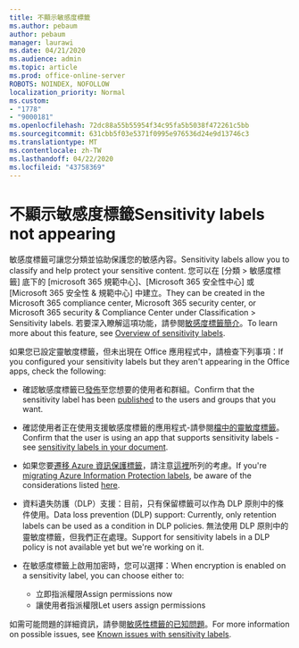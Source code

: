 ```yaml
---
title: 不顯示敏感度標籤
ms.author: pebaum
author: pebaum
manager: laurawi
ms.date: 04/21/2020
ms.audience: admin
ms.topic: article
ms.prod: office-online-server
ROBOTS: NOINDEX, NOFOLLOW
localization_priority: Normal
ms.custom:
- "1778"
- "9000181"
ms.openlocfilehash: 72dc88a55b55954f34c95fa5b5038f472261c5bb
ms.sourcegitcommit: 631cbb5f03e5371f0995e976536d24e9d13746c3
ms.translationtype: MT
ms.contentlocale: zh-TW
ms.lasthandoff: 04/22/2020
ms.locfileid: "43758369"
---
```

# <a name="sensitivity-labels-not-appearing"></a><span data-ttu-id="1f014-102">不顯示敏感度標籤</span><span class="sxs-lookup"><span data-stu-id="1f014-102">Sensitivity labels not appearing</span></span>

<span data-ttu-id="1f014-103">敏感度標籤可讓您分類並協助保護您的敏感內容。</span><span class="sxs-lookup"><span data-stu-id="1f014-103">Sensitivity labels allow you to classify and help protect your sensitive content.</span></span> <span data-ttu-id="1f014-104">您可以在 [分類 > 敏感度標籤] 底下的 [microsoft 365 規範中心]、[Microsoft 365 安全性中心] 或 [Microsoft 365 安全性 & 規範中心] 中建立。</span><span class="sxs-lookup"><span data-stu-id="1f014-104">They can be created in the Microsoft 365 compliance center, Microsoft 365 security center, or Microsoft 365 security & Compliance Center under Classification > Sensitivity labels.</span></span> <span data-ttu-id="1f014-105">若要深入瞭解這項功能，請參閱[敏感度標籤簡介](https://docs.microsoft.com/office365/securitycompliance/sensitivity-labels)。</span><span class="sxs-lookup"><span data-stu-id="1f014-105">To learn more about this feature, see [Overview of sensitivity labels](https://docs.microsoft.com/office365/securitycompliance/sensitivity-labels).</span></span>

<span data-ttu-id="1f014-106">如果您已設定靈敏度標籤，但未出現在 Office 應用程式中，請檢查下列事項：</span><span class="sxs-lookup"><span data-stu-id="1f014-106">If you configured your sensitivity labels but they aren't appearing in the Office apps, check the following:</span></span>

- <span data-ttu-id="1f014-107">確認敏感度標籤已[發佈](https://docs.microsoft.com/Office365/SecurityCompliance/sensitivity-labels#what-label-policies-can-do)至您想要的使用者和群組。</span><span class="sxs-lookup"><span data-stu-id="1f014-107">Confirm that the sensitivity label has been [published](https://docs.microsoft.com/Office365/SecurityCompliance/sensitivity-labels#what-label-policies-can-do) to the users and groups that you want.</span></span>

- <span data-ttu-id="1f014-108">確認使用者正在使用支援敏感度標籤的應用程式-請參閱[檔中的靈敏度標籤](https://support.office.com/article/apply-sensitivity-labels-to-your-documents-and-email-within-office-2f96e7cd-d5a4-403b-8bd7-4cc636bae0f9?#bkmk_whereavailable)。</span><span class="sxs-lookup"><span data-stu-id="1f014-108">Confirm that the user is using an app that supports sensitivity labels - see [sensitivity labels in your document](https://support.office.com/article/apply-sensitivity-labels-to-your-documents-and-email-within-office-2f96e7cd-d5a4-403b-8bd7-4cc636bae0f9?#bkmk_whereavailable).</span></span>

- <span data-ttu-id="1f014-109">如果您要[遷移 Azure 資訊保護標籤](https://docs.microsoft.com/azure/information-protection/configure-policy-migrate-labels)，請注意[這裡](https://docs.microsoft.com/azure/information-protection/configure-policy-migrate-labels#considerations-for-unified-labels)所列的考慮。</span><span class="sxs-lookup"><span data-stu-id="1f014-109">If you're [migrating Azure Information Protection labels](https://docs.microsoft.com/azure/information-protection/configure-policy-migrate-labels), be aware of the considerations listed [here](https://docs.microsoft.com/azure/information-protection/configure-policy-migrate-labels#considerations-for-unified-labels).</span></span>

- <span data-ttu-id="1f014-110">資料遺失防護（DLP）支援：目前，只有保留標籤可以作為 DLP 原則中的條件使用。</span><span class="sxs-lookup"><span data-stu-id="1f014-110">Data loss prevention (DLP) support: Currently, only retention labels can be used as a condition in DLP policies.</span></span>  <span data-ttu-id="1f014-111">無法使用 DLP 原則中的靈敏度標籤，但我們正在處理。</span><span class="sxs-lookup"><span data-stu-id="1f014-111">Support for sensitivity labels in a DLP policy is not available yet but we're working on it.</span></span>

- <span data-ttu-id="1f014-112">在敏感度標籤上啟用加密時，您可以選擇：</span><span class="sxs-lookup"><span data-stu-id="1f014-112">When encryption is enabled on a sensitivity label, you can choose either to:</span></span>
    - <span data-ttu-id="1f014-113">立即指派權限</span><span class="sxs-lookup"><span data-stu-id="1f014-113">Assign permissions now</span></span>
    - <span data-ttu-id="1f014-114">讓使用者指派權限</span><span class="sxs-lookup"><span data-stu-id="1f014-114">Let users assign permissions</span></span>


<span data-ttu-id="1f014-115">如需可能問題的詳細資訊，請參閱[敏感性標籤的已知問題](https://support.office.com/article/known-issues-with-sensitivity-labels-in-office-b169d687-2bbd-4e21-a440-7da1b2743edc)。</span><span class="sxs-lookup"><span data-stu-id="1f014-115">For more information on possible issues, see [Known issues with sensitivity labels](https://support.office.com/article/known-issues-with-sensitivity-labels-in-office-b169d687-2bbd-4e21-a440-7da1b2743edc).</span></span>